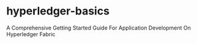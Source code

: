 # hyperledger-basics
A Comprehensive Getting Started Guide For Application Development On Hyperledger Fabric
